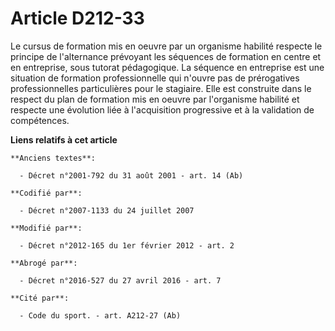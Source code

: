 # Article D212-33

Le cursus de formation mis en oeuvre par un organisme habilité respecte le principe de l'alternance prévoyant les séquences
de formation en centre et en entreprise, sous tutorat pédagogique. La séquence en entreprise est une situation de formation
professionnelle qui n'ouvre pas de prérogatives professionnelles particulières pour le stagiaire. Elle est construite dans le
respect du plan de formation mis en oeuvre par l'organisme habilité et respecte une évolution liée à l'acquisition
progressive et à la validation de compétences.

**Liens relatifs à cet article**

	**Anciens textes**:

	  - Décret n°2001-792 du 31 août 2001 - art. 14 (Ab)

	**Codifié par**:

	  - Décret n°2007-1133 du 24 juillet 2007

	**Modifié par**:

	  - Décret n°2012-165 du 1er février 2012 - art. 2

	**Abrogé par**:

	  - Décret n°2016-527 du 27 avril 2016 - art. 7

	**Cité par**:

	  - Code du sport. - art. A212-27 (Ab)

